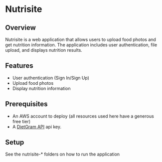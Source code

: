 # Nutrisite

## Overview

Nutrisite is a web application that allows users to upload food photos and get nutrition information. The application includes user authentication, file upload, and displays nutrition results.

## Features

- User authentication (Sign In/Sign Up)
- Upload food photos
- Display nutrition information

## Prerequisites

- An AWS account to deploy (all resources used here have a generous free tier)
- A [DietGram API](https://rapidapi.com/bulat.yauheni/api/dietagram) api key.

## Setup

See the nutrisite-* folders on how to run the application
